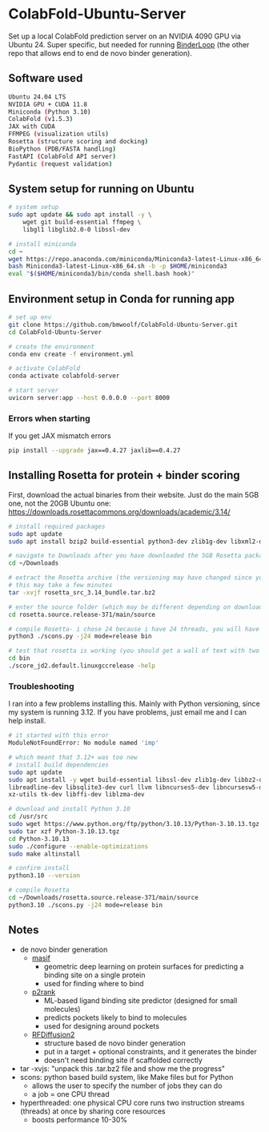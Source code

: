 # ColabFold-Ubuntu-Server

Set up a local ColabFold prediction server on an NVIDIA 4090 GPU via Ubuntu 24. Super specific, but needed for running [BinderLoop](https://github.com/bmwoolf/BinderLoop) (the other repo that allows end to end de novo binder generation).

## Software used 
```bash
Ubuntu 24.04 LTS
NVIDIA GPU + CUDA 11.8
Miniconda (Python 3.10)
ColabFold (v1.5.3)
JAX with CUDA
FFMPEG (visualization utils)
Rosetta (structure scoring and docking)
BioPython (PDB/FASTA handling)
FastAPI (ColabFold API server)
Pydantic (request validation)
```

## System setup for running on Ubuntu 
```bash
# system setup
sudo apt update && sudo apt install -y \
    wget git build-essential ffmpeg \
    libgl1 libglib2.0-0 libssl-dev

# install miniconda
cd ~
wget https://repo.anaconda.com/miniconda/Miniconda3-latest-Linux-x86_64.sh
bash Miniconda3-latest-Linux-x86_64.sh -b -p $HOME/miniconda3
eval "$($HOME/miniconda3/bin/conda shell.bash hook)"
```

## Environment setup in Conda for running app
```bash
# set up env
git clone https://github.com/bmwoolf/ColabFold-Ubuntu-Server.git
cd ColabFold-Ubuntu-Server

# create the environment 
conda env create -f environment.yml

# activate ColabFold 
conda activate colabfold-server 

# start server
uvicorn server:app --host 0.0.0.0 --port 8000
```

### Errors when starting
If you get JAX mismatch errors 
```bash
pip install --upgrade jax==0.4.27 jaxlib==0.4.27
```

## Installing Rosetta for protein + binder scoring 
First, download the actual binaries from their website. 
Just do the main 5GB one, not the 20GB Ubuntu one: https://downloads.rosettacommons.org/downloads/academic/3.14/
```bash
# install required packages 
sudo apt update
sudo apt install bzip2 build-essential python3-dev zlib1g-dev libxml2-dev libbz2-dev scons python-is-python3

# navigate to Downloads after you have downloaded the 5GB Rosetta package
cd ~/Downloads

# extract the Rosetta archive (the versioning may have changed since you looked at this)
# this may take a few minutes
tar -xvjf rosetta_src_3.14_bundle.tar.bz2

# enter the source folder (which may be different depending on download version)
cd rosetta.source.release-371/main/source

# compile Rosetta- i chose 24 because i have 24 threads, you will have to choose for your computer
python3 ./scons.py -j24 mode=release bin

# test that rosetta is working (you should get a wall of text with two big lines in the middle)
cd bin
./score_jd2.default.linuxgccrelease -help
```

### Troubleshooting
I ran into a few problems installing this. Mainly with Python versioning, since my system is running 3.12. 
If you have problems, just email me and I can help install. 

```bash
# it started with this error
ModuleNotFoundError: No module named 'imp'

# which meant that 3.12+ was too new
# install build dependencies
sudo apt update
sudo apt install -y wget build-essential libssl-dev zlib1g-dev libbz2-dev \
libreadline-dev libsqlite3-dev curl llvm libncurses5-dev libncursesw5-dev \
xz-utils tk-dev libffi-dev liblzma-dev

# download and install Python 3.10
cd /usr/src
sudo wget https://www.python.org/ftp/python/3.10.13/Python-3.10.13.tgz
sudo tar xzf Python-3.10.13.tgz
cd Python-3.10.13
sudo ./configure --enable-optimizations
sudo make altinstall

# confirm install
python3.10 --version

# compile Rosetta
cd ~/Downloads/rosetta.source.release-371/main/source
python3.10 ./scons.py -j24 mode=release bin
```


## Notes
- de novo binder generation
    - [masif](https://github.com/LPDI-EPFL/masif)  
        - geometric deep learning on protein surfaces for predicting a binding site on a single protein
        - used for finding where to bind 
    - [p2rank](https://github.com/rdk/p2rank)
        - ML-based ligand binding site predictor (designed for small molecules)
        - predicts pockets likely to bind to molecules 
        - used for designing around pockets
    - [RFDiffusion2](https://www.biorxiv.org/content/10.1101/2025.04.09.648075v2)
        - structure based de novo binder generation
        - put in a target + optional constraints, and it generates the binder 
        - doesn't need binding site if scaffolded correctly 
- tar -xvjs: "unpack this .tar.bz2 file and show me the progress"
- scons: python based build system, like Make files but for Python
    - allows the user to specify the number of jobs they can do
    - a job = one CPU thread
- hyperthreaded: one physical CPU core runs two instruction streams (threads) at once by sharing core resources
    - boosts performance 10-30%